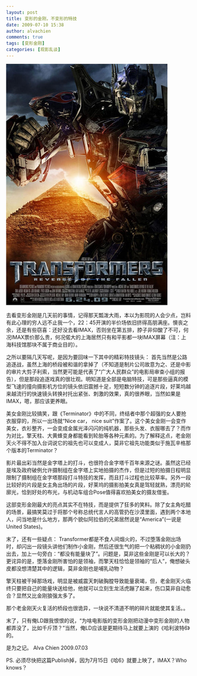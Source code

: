 ```yaml
---
layout: post
title: 变形的金刚，不变形的特技
date: 2009-07-10 15:38
author: alvachien
comments: true
tags: [变形金刚]
categories: [观影乱谈]
---
```


![Picture from Sina.com.cn](/assets/uploads/2009/07/U105P28T3D2505491F329DT20090506143705.jpg)


去看变形金刚是几天前的事情，记得那天瓢泼大雨，本以为影院的人会少点，岂料有此心理的穷人远不止我一个，22：45开演的半价场依旧挤得高朋满座。懊丧之余，还是有些窃喜：还好没去看IMAX，否则坐在第五排，脖子非仰酸了不可，何况IMAX票价那么贵，何况偌大的上海居然只有和平影都一块IMAX屏幕（注：上海科技馆那块不属于商业目的）。

之所以要隔几天写呢，是因为要回味一下其中的精彩特技镜头：
首先当然是公路追逐战，虽然上海的桥段被和谐的拿掉了（不知道是制片公司故意为之、还是中影的审片大剪子利索，当然更可能是代表了“广大人民群众”的电影局审查小组的报告），但是那段追逐戏真的很壮观。明知道是全部是电脑特技，可是那些逼真的模型飞速的撞向摄影机方位的镜头依旧震撼十足，短短数分钟的追逐片段，好莱坞越来越流行的快速镜头转换衬托出紧张、刺激的效果，真的很养眼，当然如果是IMAX，嗯，那应该更养眼。

美女金刚比较搞笑，跟《Terminator》中的不同，终结者中那个超强的女人要抢衣服穿的，所以一出场就“Nice car， nice suit”作案了。这个美女金刚一会变作美女，衣衫整齐，一会变成金属光泽闪闪的纯机器，那些头发、衣服哪去了？而作为对比，擎天柱、大黄蜂变身都能看到轮胎等各种元素的。为了解释这点，老金刚天火不得不加入台词说它的祖先也可以变成人，莫非它祖先功能类似于施瓦辛格那个版本的Terminator？

影片最出彩当然是金字塔上的打斗，也很符合金字塔千百年来源之谜。虽然这已经是埃及政府破例允许摄制组在金字塔上实地拍摄的杰作，但是过短的拍摄日程明显限制了摄制组在金字塔那段打斗特技的发挥，而且打斗过程也比较草率。另外一段比较好的片段是女主角出场的片段，好莱坞的摄影拍美女真是驾轻就熟，漂亮的轮廓光，恰到好处的布光，与机动车组合Pose值得喜欢拍美女的摄友借鉴。

这部变形金刚最大的亮点其实不在特技，而是提供了狂多的笑料。除了女主角吃醋的场景，最搞笑莫过于将那个号称总统代言人的高管扔在沙漠里面，遇到两个本地人，问当地是什么地方，那两个貌似阿拉伯的兄弟居然说是“America”(一说是United States)。

末了，还有一些疑点：
Transformer都是不食人间烟火的，不过堕落金刚出场时，却闪出一段镜头讲他们制作小金刚，然后还很生气的把一个粘稠状的小金刚扔出去，加上一句旁白：“都没有能量块了”。问题是，莫非这些金刚是可以长大的？更诧异的是，堕落金刚所害怕的是领袖，而擎天柱恰恰是领袖的“后人”，俺想破头皮都没想清楚其中的逻辑，莫非金刚也是哺乳动物？

擎天柱被干掉那场戏，明显是被威震天刺破胸膛导致能量衰竭，但，老金刚天火临终只要把自己的能量块送给他，他就可以立刻生龙活虎蹦了起来，伤口莫非自动愈合？显然又比金刚狼强太多了。

那个老金刚天火复活的桥段也很诡异，一块说不清道不明的碎片就能使其复活。。

末了，只有俺LD跟我恨恨的说，“为啥电影版的变形金刚把动漫中变形金刚的人物都弄没了，比如千斤顶？”当然，俺LD应该是更期待马上就要上演的《哈利波特6》的。

是为之记。
Alva Chien
2009.07.03

PS. 必须尽快把这篇Publish掉，因为7月15日《哈6》就要上映了，IMAX？Who knows？
